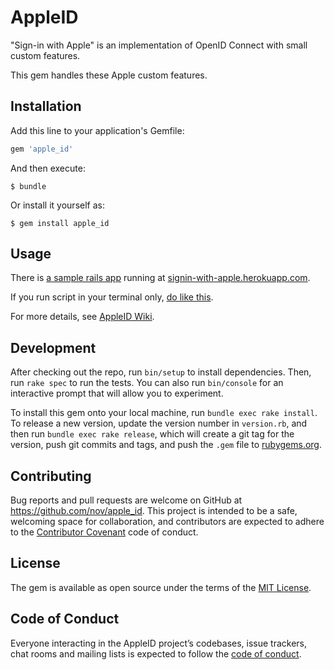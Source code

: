 # AppleID

"Sign-in with Apple" is an implementation of OpenID Connect with small custom features.

This gem handles these Apple custom features.

## Installation

Add this line to your application's Gemfile:

```ruby
gem 'apple_id'
```

And then execute:

    $ bundle

Or install it yourself as:

    $ gem install apple_id

## Usage

There is [a sample rails app](https://github.com/nov/signin-with-apple) running at [signin-with-apple.herokuapp.com](https://signin-with-apple.herokuapp.com).

If you run script in your terminal only, [do like this](https://gist.github.com/nov/993a303aa6badd8447f7b96fb952088e).

For more details, see [AppleID Wiki](https://github.com/nov/apple_id/wiki).

## Development

After checking out the repo, run `bin/setup` to install dependencies. Then, run `rake spec` to run the tests. You can also run `bin/console` for an interactive prompt that will allow you to experiment.

To install this gem onto your local machine, run `bundle exec rake install`. To release a new version, update the version number in `version.rb`, and then run `bundle exec rake release`, which will create a git tag for the version, push git commits and tags, and push the `.gem` file to [rubygems.org](https://rubygems.org).

## Contributing

Bug reports and pull requests are welcome on GitHub at https://github.com/nov/apple_id. This project is intended to be a safe, welcoming space for collaboration, and contributors are expected to adhere to the [Contributor Covenant](http://contributor-covenant.org) code of conduct.

## License

The gem is available as open source under the terms of the [MIT License](https://opensource.org/licenses/MIT).

## Code of Conduct

Everyone interacting in the AppleID project’s codebases, issue trackers, chat rooms and mailing lists is expected to follow the [code of conduct](https://github.com/nov/apple_id/blob/master/CODE_OF_CONDUCT.md).
